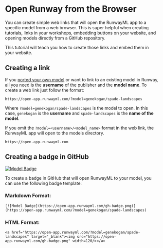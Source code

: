 # Open Runway from the Browser

You can create simple web links that will open the RunwayML app to a specific model from a web browser. This is super helpful when creating tutorials, links in your workshops, embedding buttons on your website, and opening models directly from a GitHub repository.

This tutorial will teach you how to create those links and embed them in your website.

## Creating a link

If you [ported your own model](/how-to/import-models) or want to link to an existing model in Runway, all you need is the **username** of the publisher and the **model name**. To create a web link just follow the format:

```
https://open-app.runwayml.com/?model=genekogan/spade-landscapes
```

Where `?model=genekogan/spade-landscapes` is the model to open. In this case, `genekogan` is the **username** and `spade-landscapes` is the **name of the model**.

If you omit the `?model=<username>/<model_name>` format in the web link, the RunwayML app will open to the models directory.

```
https://open-app.runwayml.com
```

## Creating a badge in GitHub

[![Model Badge](https://open-app.runwayml.com/gh-badge.png)](https://open-app.runwayml.com/?model=genekogan/spade-landscapes)

To create a badge in GitHub that will open RunwayML to your model, you can use the following badge template:

### Markdown Format:

```
[![Model Badge](https://open-app.runwayml.com/gh-badge.png)](https://open-app.runwayml.com/?model=genekogan/spade-landscapes)
```

### HTML Format:
```
<a href="https://open-app.runwayml.com/?model=genekogan/spade-landscapes" target="_blank"><img src="https://open-app.runwayml.com/gh-badge.png" width=120/></a>
```
